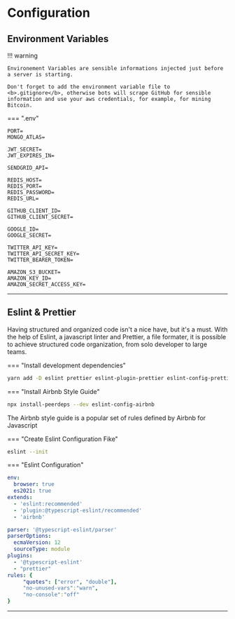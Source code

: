 # Configuration

## Environment Variables

!!! warning

    Environement Variables are sensible informations injected just before a server is starting.

    Don't forget to add the environment variable file to <b>.gitignore</b>, otherwise bots will scrape GitHub for sensible information and use your aws credentials, for example, for mining Bitcoin.

=== ".env"

```
PORT=
MONGO_ATLAS=

JWT_SECRET=
JWT_EXPIRES_IN=

SENDGRID_API=

REDIS_HOST=
REDIS_PORT=
REDIS_PASSWORD=
REDIS_URL=

GITHUB_CLIENT_ID=
GITHUB_CLIENT_SECRET=

GOOGLE_ID=
GOOGLE_SECRET=

TWITTER_API_KEY=
TWITTER_API_SECRET_KEY=
TWITTER_BEARER_TOKEN=

AMAZON_S3_BUCKET=
AMAZON_KEY_ID=
AMAZON_SECRET_ACCESS_KEY=
```

<hr/>

## Eslint & Prettier

Having structured and organized code isn't a nice have, but it's a must. With the help of Eslint, a javascript linter and Prettier, a file formater, it is possible to achieve structured code organization, from solo developer to large teams.


=== "Install development dependencies"
```bash
yarn add -D eslint prettier eslint-plugin-prettier eslint-config-prettier eslint-plugin-node eslint-config-node
```


=== "Install Airbnb Style Guide"
```bash
npx install-peerdeps --dev eslint-config-airbnb
```
The Airbnb style guide is a popular set of rules defined by Airbnb for Javascript

=== "Create Eslint Configuration Fike"
```bash
eslint --init
```


=== "Eslint Configuration"
```yaml
env:
  browser: true
  es2021: true
extends:
  - 'eslint:recommended'
  - 'plugin:@typescript-eslint/recommended'
  - 'airbnb'

parser: '@typescript-eslint/parser'
parserOptions:
  ecmaVersion: 12
  sourceType: module
plugins:
  - '@typescript-eslint'
  - "prettier"
rules: {
     "quotes": ["error", "double"],
     "no-unused-vars":"warn",
     "no-console":"off"
}
```

<hr/>